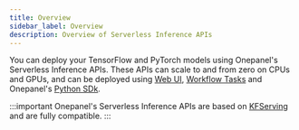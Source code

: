 ```yaml
---
title: Overview
sidebar_label: Overview
description: Overview of Serverless Inference APIs
---
```


You can deploy your TensorFlow and PyTorch models using Onepanel's Serverless Inference APIs. These APIs can scale to and from zero on CPUs and GPUs, and can be deployed using [Web UI](/docs/reference/serverless-inference/create-with-web-ui), [Workflow Tasks](/docs/reference/serverless-inference/create-with-workflow-task) and Onepanel's [Python SDk](/docs/reference/serverless-inference/create-with-python-sdk).

:::important
Onepanel's Serverless Inference APIs are based on [KFServing](https://github.com/kubeflow/kfserving) and are fully compatible.
:::
